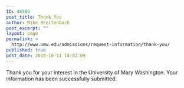 ```yaml
---
ID: 48580
post_title: Thank You
author: Mike Breitenbach
post_excerpt: ""
layout: page
permalink: >
  http://www.umw.edu/admissions/request-information/thank-you/
published: true
post_date: 2018-10-11 14:02:09
---
```

Thank you for your interest in the University of Mary Washington. Your information has been successfully submitted.